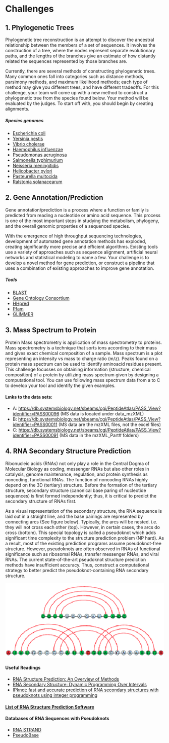 # Challenges

## 1. Phylogenetic Trees
Phylogenetic tree reconstruction is an attempt to discover the ancestral relationship between the members of a set of sequences. It involves the construction of a tree, where the nodes represent separate evolutionary paths, and the lengths of the branches give an estimate of how distantly related the sequences represented by those branches are.

Currently, there are several methods of constructing phylogenetic trees. Many common ones fall into categories such as distance methods, parsimony methods, and maximum likelihood methods; each type of method may give you different trees, and have different tradeoffs. For this challenge, your team will come up with a new method to construct a phylogenetic tree from the species found below. Your method will be evaluated by the judges. To start off with, you should begin by creating alignments.

##### Species genomes
* [Escherichia coli](http://www.ncbi.nlm.nih.gov/genome/?term=Escherichia%20coli)
* [Yersinia pestis](http://www.ncbi.nlm.nih.gov/genome/?term=Yersinia+pestis)
* [Vibrio cholerae](http://www.ncbi.nlm.nih.gov/genome/?term=Vibrio+cholerae)
* [Haemophilus influenzae](http://www.ncbi.nlm.nih.gov/genome/?term=Haemophilus+influenzae)
* [Pseudomonas aeruginosa](http://www.ncbi.nlm.nih.gov/genome/?term=Pseudomonas+aeruginosa)
* [Salmonella typhimurium](http://www.ncbi.nlm.nih.gov/genome/?term=Salmonella+typhimurium)
* [Neisseria meningitidis](http://www.ncbi.nlm.nih.gov/genome/?term=Neisseria+meningitidis)
* [Helicobacter pylori](http://www.ncbi.nlm.nih.gov/genome/?term=Helicobacter+pylori)
* [Pasteurella multocida](http://www.ncbi.nlm.nih.gov/genome/?term=Pasteurella+multocida)
* [Ralstonia solanacearum](http://www.ncbi.nlm.nih.gov/genome/?term=Ralstonia+solanacearum)

## 2. Gene Annotation/Prediction
Gene annotation/prediction is a process where a function or family is predicted from reading a nucleotide or amino acid sequence. This process is one of the most important steps in studying the metabolism, phylogeny, and the overall genomic properties of a sequenced species.

With the emergence of high throughput sequencing technologies, development of automated gene annotation methods has exploded, creating significantly more precise and efficient algorithms. Existing tools use a variety of approaches such as sequence alignment, artificial neural networks and statistical modeling to name a few. Your challenge is to develop a novel method for gene prediction, or construct a pipeline that uses a combination of existing approaches to improve gene annotation.

##### Tools
* [BLAST](http://blast.ncbi.nlm.nih.gov/Blast.cgi)
* [Gene Ontology Consortium](http://geneontology.org/)
* [HHpred](http://toolkit.tuebingen.mpg.de/hhpred)
* [Pfam](http://pfam.xfam.org/)
* [GLIMMER](http://www.cbcb.umd.edu/software/glimmer-mg/)

## 3. Mass Spectrum to Protein

Protein Mass spectrometry is application of mass spectrometry to proteins. Mass spectrometry is a technique that sorts ions according to their mass and gives exact chemical composition of a sample. Mass spectrum is a plot representing an intensity vs mass to charge ratio (m/z).  Peaks found on a protein mass spectrum can be used to identify aminoacid residues present. This challenge focusses on obtaining information (structure, chemical composition) of a protein by utilizing mass spectrum given by designing a computational tool. You can use following mass spectrum data from a to C to develop your tool and identify the given examples.

#### Lınks to the data sets:
- A: https://db.systemsbiology.net/sbeams/cgi/PeptideAtlas/PASS_View?identifier=PASS00096 (MS data is located under data_mzXML)
- B: https://db.systemsbiology.net/sbeams/cgi/PeptideAtlas/PASS_View?identifier=PASS00011 (MS data are the mzXML files, not the excel files)
- C: https://db.systemsbiology.net/sbeams/cgi/PeptideAtlas/PASS_View?identifier=PASS00091 (MS data in the mzXML_Part# folders)


## 4. RNA Secondary Structure Prediction

Ribonucleic acids (RNAs) not only play a role in the Central Dogma of Molecular Biology as coding, messenger RNAs but also other roles in catalysis, genome maintenance, regulation, and protein synthesis as noncoding, functional RNAs. The function of noncoding RNAs highly depend on the 3D (tertiary) structure. Before the formation of the tertiary structure, secondary structure (canonical base paring of nucleotide sequences) is first formed independently; thus, it is critical to predict the secondary structure of RNAs first.

As a visual representation of the secondary structure, the RNA sequence is laid out in a straight line, and the base pairings are represented by connecting arcs (See figure below). Typically, the arcs will be nested. i.e. they will not cross each other (top). However, in certain cases, the arcs do cross (bottom). This special topology is called a pseudoknot which adds significant time complexity to the structure prediction problem (NP hard). As a result, most of the existing prediction programs assume pseudoknot-free structure. However, pseudoknots are often observed in RNAs of functional significance such as ribosomal RNAs, transfer messenger RNAs, and viral RNAs. The current state-of-the-art pseudoknot structure prediction methods have insufficient accuracy. Thus, construct a computational strategy to better predict the pseudoknot-containing RNA secondary structure.

![alt text](https://raw.githubusercontent.com/ACalza/UofTBiohacks/master/static/src/RNA%20Secondary%20Struct.png?token=ABNk1hBQo6f0T95QaCNCixtEp_LVjlsKks5W7WNKwA%3D%3D)

#### Useful Readings
* [RNA Structure Prediction: An Overview of Methods](https://drive.google.com/open?id=0B2ujBo4yLWjjdWdlX3pXcVJWX1E)
* [RNA Secondary Structure: Dynamic Programming Over Intervals](https://drive.google.com/open?id=0B2ujBo4yLWjjN2pSWlV1VkxjVkE)
* [IPknot: fast and accurate prediction of RNA secondary structures with pseudoknots using integer programming](https://drive.google.com/open?id=0B2ujBo4yLWjjcUZrdThNM3dBZnc)

#### [List of RNA Structure Prediction Software](https://en.wikipedia.org/wiki/List_of_RNA_structure_prediction_software)

#### Databases of RNA Sequences with Pseudoknots
* [RNA STRAND](http://www.rnasoft.ca/strand/)
* [PseudoBase](http://pseudobaseplusplus.utep.edu/)
